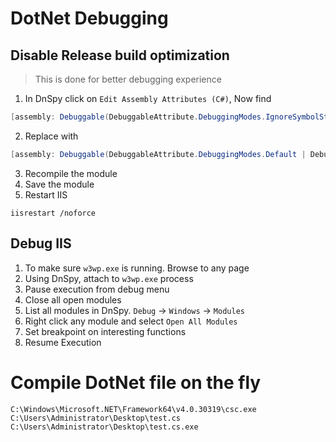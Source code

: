 # DotNet Debugging
## Disable Release build optimization
> This is done for better debugging experience

1. In DnSpy click on `Edit Assembly Attributes (C#)`, Now find
```c#
[assembly: Debuggable(DebuggableAttribute.DebuggingModes.IgnoreSymbolStoreSequencePoints)]
```

2. Replace with
```c#
[assembly: Debuggable(DebuggableAttribute.DebuggingModes.Default | DebuggableAttribute.DebuggingModes.DisableOptimizations | DebuggableAttribute.DebuggingModes.IgnoreSymbolStoreSequencePoints | DebuggableAttribute.DebuggingModes.EnableEditAndContinue)]
```

3. Recompile the module
4. Save the module
5. Restart IIS
```batch
iisrestart /noforce
```

## Debug IIS
1. To make sure `w3wp.exe` is running. Browse to any page
2.  Using DnSpy, attach to `w3wp.exe` process
3. Pause execution from debug menu
4. Close all open modules
5. List all modules in DnSpy. `Debug` -> `Windows` -> `Modules`
6. Right click any module and select `Open All Modules`
7. Set breakpoint on interesting functions
8. Resume Execution


# Compile DotNet file on the fly 
```batch
C:\Windows\Microsoft.NET\Framework64\v4.0.30319\csc.exe C:\Users\Administrator\Desktop\test.cs
C:\Users\Administrator\Desktop\test.cs.exe
```